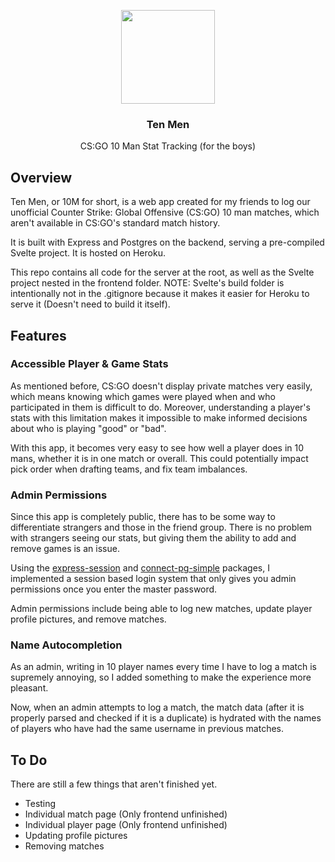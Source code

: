 <p align="center">
<img width="150px" src="https://ten-men.herokuapp.com/favicon.png" />
<h3 align="center"> Ten Men </h3>
<p align="center">
 CS:GO 10 Man Stat Tracking (for the boys)
 </p>
</p>

## Overview

Ten Men, or 10M for short, is a web app created for my friends to log our unofficial Counter Strike: Global Offensive (CS:GO) 10 man matches, which aren't available in CS:GO's standard match history.

It is built with Express and Postgres on the backend, serving a pre-compiled Svelte project. It is hosted on Heroku.

This repo contains all code for the server at the root, as well as the Svelte project nested in the frontend folder. NOTE: Svelte's build folder is intentionally not in the .gitignore because it makes it easier for Heroku to serve it (Doesn't need to build it itself).

## Features

### Accessible Player & Game Stats

As mentioned before, CS:GO doesn't display private matches very easily, which means knowing which games were played when and who participated in them is difficult to do. Moreover, understanding a player's stats with this limitation makes it impossible to make informed decisions about who is playing "good" or "bad".

With this app, it becomes very easy to see how well a player does in 10 mans, whether it is in one match or overall. This could potentially impact pick order when drafting teams, and fix team imbalances.

### Admin Permissions

Since this app is completely public, there has to be some way to differentiate strangers and those in the friend group. There is no problem with strangers seeing our stats, but giving them the ability to add and remove games is an issue.

Using the [express-session](https://github.com/expressjs/session#readme) and [connect-pg-simple](https://github.com/voxpelli/node-connect-pg-simple#readme) packages, I implemented a session based login system that only gives you admin permissions once you enter the master password.

Admin permissions include being able to log new matches, update player profile pictures, and remove matches.

### Name Autocompletion

As an admin, writing in 10 player names every time I have to log a match is supremely annoying, so I added something to make the experience more pleasant.

Now, when an admin attempts to log a match, the match data (after it is properly parsed and checked if it is a duplicate) is hydrated with the names of players who have had the same username in previous matches.

## To Do

There are still a few things that aren't finished yet.

- Testing
- Individual match page (Only frontend unfinished)
- Individual player page (Only frontend unfinished)
- Updating profile pictures
- Removing matches
